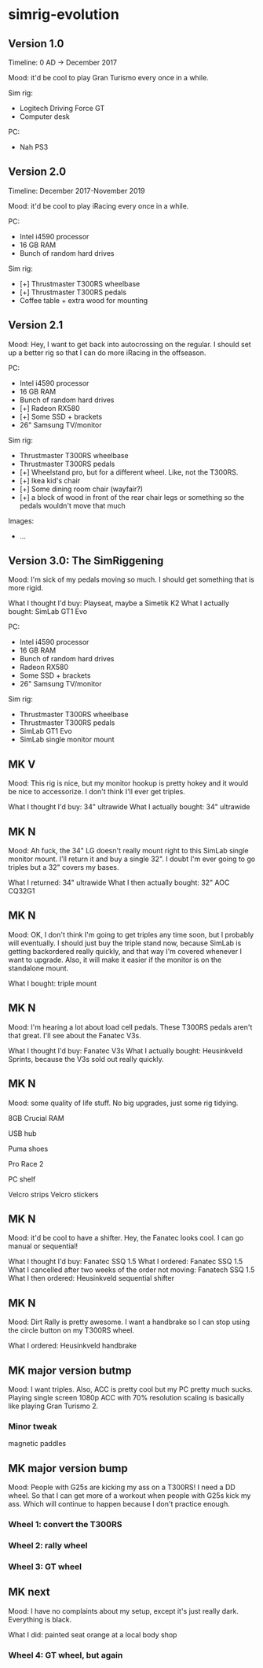 # simrig-evolution

## Version 1.0

Timeline: 0 AD -> December 2017

Mood: it'd be cool to play Gran Turismo every once in a while.

Sim rig:
* Logitech Driving Force GT
* Computer desk

PC:
* Nah PS3

## Version 2.0

Timeline: December 2017-November 2019

Mood: it'd be cool to play iRacing every once in a while.

PC: 
* Intel i4590 processor
* 16 GB RAM
* Bunch of random hard drives

Sim rig:
* [+] Thrustmaster T300RS wheelbase
* [+] Thrustmaster T300RS pedals
* Coffee table + extra wood for mounting

## Version 2.1

Mood: Hey, I want to get back into autocrossing on the regular. I should set up a better rig so that I can do more iRacing in the offseason.

PC:
* Intel i4590 processor
* 16 GB RAM
* Bunch of random hard drives
* [+] Radeon RX580
* [+] Some SSD + brackets
* 26" Samsung TV/monitor

Sim rig:
* Thrustmaster T300RS wheelbase
* Thrustmaster T300RS pedals
* [+] Wheelstand pro, but for a different wheel. Like, not the T300RS.
* [+] Ikea kid's chair
* [+] Some dining room chair (wayfair?)
* [+] a block of wood in front of the rear chair legs or something so the pedals wouldn't move that much

Images:
* ...


## Version 3.0: The SimRiggening

Mood: I'm sick of my pedals moving so much. I should get something that is more rigid. 

What I thought I'd buy: Playseat, maybe a Simetik K2
What I actually bought: SimLab GT1 Evo

PC:
* Intel i4590 processor
* 16 GB RAM
* Bunch of random hard drives
* Radeon RX580
* Some SSD + brackets
* 26" Samsung TV/monitor

Sim rig:
* Thrustmaster T300RS wheelbase
* Thrustmaster T300RS pedals
* SimLab GT1 Evo
* SimLab single monitor mount 


## MK V

Mood: This rig is nice, but my monitor hookup is pretty hokey and it would be nice to accessorize. I don't think I'll ever get triples.

What I thought I'd buy: 34" ultrawide 
What I actually bought: 34" ultrawide

## MK N

Mood: Ah fuck, the 34" LG doesn't really mount right to this SimLab single monitor mount. I'll return it and buy a single 32". I doubt I'm ever going to go triples but a 32" covers my bases.

What I returned: 34" ultrawide
What I then actually bought: 32" AOC CQ32G1
  
## MK N

Mood: OK, I don't think I'm going to get triples any time soon, but I probably will eventually. I should just buy the triple stand now, because SimLab is getting backordered really quickly, and that way I'm covered whenever I want to upgrade. Also, it will make it easier if the monitor is on the standalone mount.

What I bought: triple mount

## MK N

Mood: I'm hearing a lot about load cell pedals. These T300RS pedals aren't that great. I'll see about the Fanatec V3s.

What I thought I'd buy: Fanatec V3s
What I actually bought: Heusinkveld Sprints, because the V3s sold out really quickly.

## MK N

Mood: some quality of life stuff. No big upgrades, just some rig tidying. 

8GB Crucial RAM

USB hub

Puma shoes

Pro Race 2

PC shelf

Velcro strips
Velcro stickers


## MK N

Mood: it'd be cool to have a shifter. Hey, the Fanatec looks cool. I can go manual or sequential!

What I thought I'd buy: Fanatec SSQ 1.5
What I ordered: Fanatec SSQ 1.5
What I cancelled after two weeks of the order not moving: Fanatech SSQ 1.5
What I then ordered: Heusinkveld sequential shifter

## MK N

Mood: Dirt Rally is pretty awesome. I want a handbrake so I can stop using the circle button on my T300RS wheel.

What I ordered: Heusinkveld handbrake

## MK major version butmp

Mood: I want triples. Also, ACC is pretty cool but my PC pretty much sucks. Playing single screen 1080p ACC with 70% resolution scaling is basically like playing Gran Turismo 2. 

### Minor tweak

magnetic paddles

## MK major version bump

Mood: People with G25s are kicking my ass on a T300RS! I need a DD wheel. So that I can get more of a workout when people with G25s kick my ass. Which will continue to happen because I don't practice enough.

### Wheel 1: convert the T300RS


### Wheel 2: rally wheel


### Wheel 3: GT wheel

## MK next

Mood: I have no complaints about my setup, except it's just really dark. Everything is black.

What I did: painted seat orange at a local body shop

### Wheel 4: GT wheel, but again






